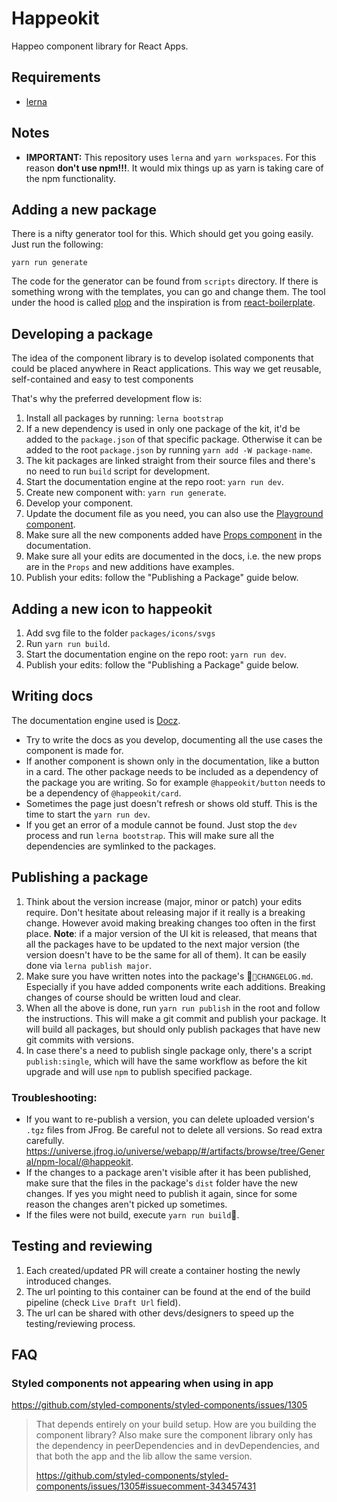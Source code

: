 # Happeokit

Happeo component library for React Apps.

## Requirements

- [lerna](https://github.com/lerna/lerna)

## Notes

- **IMPORTANT:** This repository uses `lerna` and `yarn workspaces`. 
For this reason **don't use npm!!!**. It would mix things up as yarn is taking care of the npm functionality.

## Adding a new package

There is a nifty generator tool for this. Which should get you going easily. Just run the following:

    yarn run generate

The code for the generator can be found from `scripts` directory. If there is something wrong with the templates,
you can go and change them. The tool under the hood is called [plop](https://www.npmjs.com/package/plop) and the inspiration is from [react-boilerplate](https://github.com/react-boilerplate/react-boilerplate).

## Developing a package

The idea of the component library is to develop isolated components that could be placed anywhere in React applications. This way we get reusable,
self-contained and easy to test components

That's why the preferred development flow is:

1. Install all packages by running: `lerna bootstrap`
1. If a new dependency is used in only one package of the kit, it'd be added to the `package.json` of that specific package.
Otherwise it can be added to the root `package.json` by running `yarn add -W package-name`.
1. The kit packages are linked straight from their source files and there's no need to run `build` script for development.  
1. Start the documentation engine at the repo root: `yarn run dev`.
1. Create new component with: `yarn run generate`.
1. Develop your component.
1. Update the document file as you need, you can also use the [Playground component](https://www.docz.site/docs/built-in-components#playground-component).
1. Make sure all the new components added have [Props component](https://www.docz.site/docs/built-in-components#component-props) in the documentation.
1. Make sure all your edits are documented in the docs, i.e. the new props are in the `Props` and new additions have examples.
1. Publish your edits: follow the "Publishing a Package" guide below.

## Adding a new icon to happeokit

1. Add svg file to the folder `packages/icons/svgs`
2. Run `yarn run build`.
3. Start the documentation engine on the repo root: `yarn run dev`.
4. Publish your edits: follow the "Publishing a Package" guide below.

## Writing docs

The documentation engine used is [Docz](https://www.docz.site/).

- Try to write the docs as you develop, documenting all the use cases the component is made for.
- If another component is shown only in the documentation, like a button in a card. The other package needs to be included as a dependency of the package you are writing. So for example `@happeokit/button` needs to be a dependency of `@happeokit/card`.
- Sometimes the page just doesn't refresh or shows old stuff. This is the time to start the `yarn run dev`.
- If you get an error of a module cannot be found. Just stop the `dev` process and run `lerna bootstrap`. This will make sure all the dependencies are symlinked to the packages.

## Publishing a package

1. Think about the version increase (major, minor or patch) your edits require. Don't hesitate about releasing major if it really is a breaking change. However avoid making breaking changes too often in the first place. 
**Note**: if a major version of the UI kit is released, that means that all the packages have to be updated to the next major version (the version doesn't have to be the same for all of them). It can be easily done via `lerna publish major`. 
1. Make sure you have written notes into the package's `CHANGELOG.md`. Especially if you have added components write each additions. Breaking changes of course should be written loud and clear.
1. When all the above is done, run `yarn run publish` in the root and follow the instructions. This will make a git commit and publish your package. It will build all packages, but should only publish packages that have new git commits with versions.
1. In case there's a need to publish single package only, there's a script `publish:single`, which will have the same workflow as before the kit upgrade and will use `npm` to publish specified package.

### Troubleshooting:

- If you want to re-publish a version, you can delete uploaded version's `.tgz` files from JFrog. Be careful not to delete all versions. So read extra carefully. https://universe.jfrog.io/universe/webapp/#/artifacts/browse/tree/General/npm-local/@happeokit.
- If the changes to a package aren't visible after it has been published, make sure that the files in the package's `dist` folder have the new changes. If yes you might need to publish it again, since for some reason the changes aren't picked up sometimes.
- If the files were not build, execute `yarn run build`.

## Testing and reviewing

1. Each created/updated PR will create a container hosting the newly introduced changes.
2. The url pointing to this container can be found at the end of the build pipeline (check `Live Draft Url` field).
3. The url can be shared with other devs/designers to speed up the testing/reviewing process.

## FAQ

### Styled components not appearing when using in app

https://github.com/styled-components/styled-components/issues/1305

> That depends entirely on your build setup. How are you building the component library?
> Also make sure the component library only has the dependency in peerDependencies and in devDependencies,
> and that both the app and the lib allow the same version.
>
> https://github.com/styled-components/styled-components/issues/1305#issuecomment-343457431
